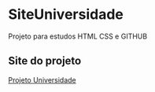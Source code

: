 # SiteUniversidade
Projeto para estudos HTML CSS e GITHUB

## Site do projeto
[Projeto Universidade](https://vitoria-duarte.github.io/SiteUniversidade/)

